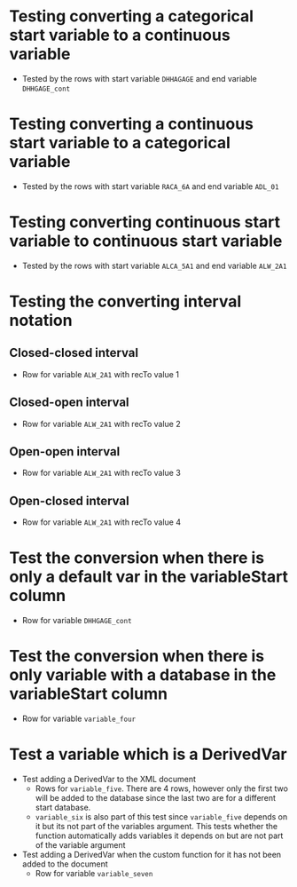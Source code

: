 # Testing converting a categorical start variable to a continuous variable

- Tested by the rows with start variable `DHHAGAGE` and end variable `DHHGAGE_cont`

# Testing converting a continuous start variable to a categorical variable

- Tested by the rows with start variable `RACA_6A` and end variable `ADL_01`

# Testing converting continuous start variable to continuous start variable

- Tested by the rows with start variable `ALCA_5A1` and end variable `ALW_2A1`

# Testing the converting interval notation

## Closed-closed interval

- Row for variable `ALW_2A1` with recTo value 1

## Closed-open interval

- Row for variable `ALW_2A1` with recTo value 2

## Open-open interval

- Row for variable `ALW_2A1` with recTo value 3

## Open-closed interval

- Row for variable `ALW_2A1` with recTo value 4

# Test the conversion when there is only a default var in the variableStart column

- Row for variable `DHHGAGE_cont`

# Test the conversion when there is only variable with a database in the variableStart column

- Row for variable `variable_four`

# Test a variable which is a DerivedVar

* Test adding a DerivedVar to the XML document
  * Rows for `variable_five`. There are 4 rows, however only the first two will be added to the database since the last two are for a different start database.
  * `variable_six` is also part of this test since `variable_five` depends on it but its not part of the variables argument. This tests whether the function automatically adds variables it depends on but are not part of the variable argument
* Test adding a DerivedVar when the custom function for it has not been added to the document
  * Row for variable `variable_seven`
